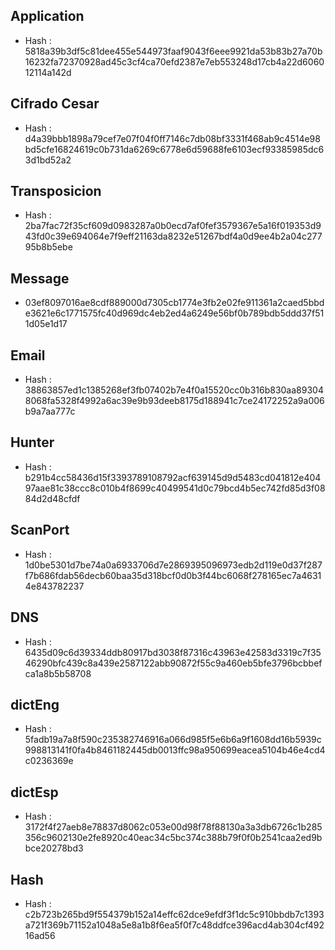 
Application
-----------
- Hash : 5818a39b3df5c81dee455e544973faaf9043f6eee9921da53b83b27a70b16232fa72370928ad45c3cf4ca70efd2387e7eb553248d17cb4a22d606012114a142d

Cifrado Cesar
-------------
- Hash : d4a39bbb1898a79cef7e07f04f0ff7146c7db08bf3331f468ab9c4514e98bd5cfe16824619c0b731da6269c6778e6d59688fe6103ecf93385985dc63d1bd52a2

Transposicion
-------------
- Hash : 2ba7fac72f35cf609d0983287a0b0ecd7af0fef3579367e5a16f019353d943fd0c39e694064e7f9eff21163da8232e51267bdf4a0d9ee4b2a04c27795b8b5ebe

Message
-------
- 03ef8097016ae8cdf889000d7305cb1774e3fb2e02fe911361a2caed5bbde3621e6c1771575fc40d969dc4eb2ed4a6249e56bf0b789bdb5ddd37f511d05e1d17

Email
-----
- Hash : 38863857ed1c1385268ef3fb07402b7e4f0a15520cc0b316b830aa893048068fa5328f4992a6ac39e9b93deeb8175d188941c7ce24172252a9a006b9a7aa777c

Hunter
------
- Hash : b291b4cc58436d15f3393789108792acf639145d9d5483cd041812e40497aae81c38ccc8c010b4f8699c40499541d0c79bcd4b5ec742fd85d3f0884d2d48cfdf

ScanPort
--------
- Hash : 1d0be5301d7be74a0a6933706d7e2869395096973edb2d119e0d37f287f7b686fdab56decb60baa35d318bcf0d0b3f44bc6068f278165ec7a46314e843782237

DNS
---
- Hash : 6435d09c6d39334ddb80917bd3038f87316c43963e42583d3319c7f3546290bfc439c8a439e2587122abb90872f55c9a460eb5bfe3796bcbbefca1a8b5b58708

dictEng
-------
- Hash : 5fadb19a7a8f590c235382746916a066d985f5e6b6a9f1608dd16b5939c998813141f0fa4b8461182445db0013ffc98a950699eacea5104b46e4cd4c0236369e

dictEsp
-------
- Hash : 3172f4f27aeb8e78837d8062c053e00d98f78f88130a3a3db6726c1b285356c9602130e2fe8920c40eac34c5bc374c388b79f0f0b2541caa2ed9bbce20278bd3

Hash
----
- Hash : c2b723b265bd9f554379b152a14effc62dce9efdf3f1dc5c910bbdb7c1393a721f369b71152a1048a5e8a1b8f6ea5f0f7c48ddfce396acd4ab304cf49216ad56

